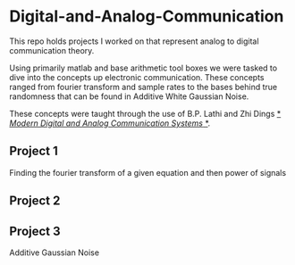 # Digital-and-Analog-Communication
This repo holds projects I worked on that represent analog to digital communication theory.

Using primarily matlab and base arithmetic tool boxes we were tasked to dive into the concepts up electronic communication. These concepts ranged from fourier transform and sample rates to the bases behind true randomness that can be found in Additive White Gaussian Noise.

These concepts were taught through the use of B.P. Lathi and Zhi Dings [* *Modern Digital and Analog Communication Systems* *](https://www.amazon.com/Digital-Communication-Electrical-Computer-Engineering/dp/0190686847/ref=asc_df_0190686847/?tag=hyprod-20&linkCode=df0&hvadid=312126345020&hvpos=&hvnetw=g&hvrand=938607077025791646&hvpone=&hvptwo=&hvqmt=&hvdev=c&hvdvcmdl=&hvlocint=&hvlocphy=9017002&hvtargid=pla-466802267701&psc=1).

## Project 1
Finding the fourier transform of a given equation and then power of signals

## Project 2

## Project 3
Additive Gaussian Noise
